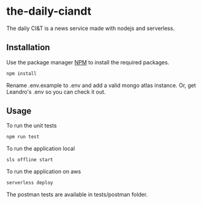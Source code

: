 # the-daily-ciandt

The daily CI&T is a news service made with nodejs and serverless.

## Installation

Use the package manager [NPM](https://www.npmjs.com/get-npm) to install the required packages.

```bash
npm install
```

Rename .env.example to .env and add a valid mongo atlas instance.
Or, get Leandro's .env so you can check it out.

## Usage

To run the unit tests
```bash
npm run test
```

To run the application local
```bash
sls offline start
```

To run the application on aws
```bash
serverless deploy
```

The postman tests are available in tests/postman folder.

